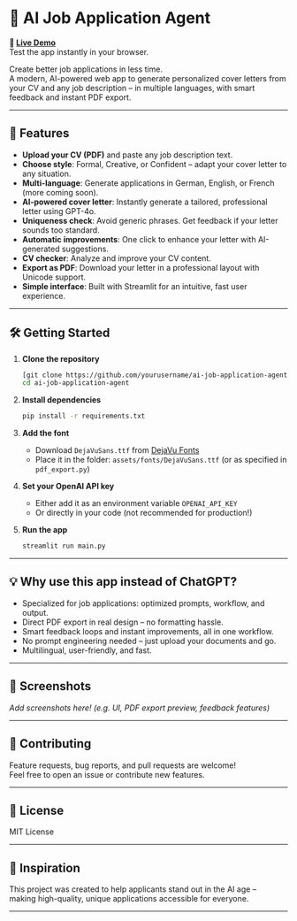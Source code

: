 # 🤖 AI Job Application Agent

**🧪 [Live Demo](https://www.ki-bewerbung.com/)**  
Test the app instantly in your browser.


Create better job applications in less time.  
A modern, AI-powered web app to generate personalized cover letters from your CV and any job description – in multiple languages, with smart feedback and instant PDF export.

---

## 🚀 Features

- **Upload your CV (PDF)** and paste any job description text.
- **Choose style**: Formal, Creative, or Confident – adapt your cover letter to any situation.
- **Multi-language**: Generate applications in German, English, or French (more coming soon).
- **AI-powered cover letter**: Instantly generate a tailored, professional letter using GPT-4o.
- **Uniqueness check**: Avoid generic phrases. Get feedback if your letter sounds too standard.
- **Automatic improvements**: One click to enhance your letter with AI-generated suggestions.
- **CV checker**: Analyze and improve your CV content.
- **Export as PDF**: Download your letter in a professional layout with Unicode support.
- **Simple interface**: Built with Streamlit for an intuitive, fast user experience.

---

## 🛠️ Getting Started

1. **Clone the repository**
    ```bash
    [git clone https://github.com/yourusername/ai-job-application-agent.git](https://github.com/MatthiasKCM/AI-Agent.git)
    cd ai-job-application-agent
    ```

2. **Install dependencies**
    ```bash
    pip install -r requirements.txt
    ```

3. **Add the font**
    - Download `DejaVuSans.ttf` from [DejaVu Fonts](https://dejavu-fonts.github.io/Download.html)
    - Place it in the folder: `assets/fonts/DejaVuSans.ttf` (or as specified in `pdf_export.py`)

4. **Set your OpenAI API key**
    - Either add it as an environment variable `OPENAI_API_KEY`
    - Or directly in your code (not recommended for production!)

5. **Run the app**
    ```bash
    streamlit run main.py
    ```

---

## 💡 Why use this app instead of ChatGPT?

- Specialized for job applications: optimized prompts, workflow, and output.
- Direct PDF export in real design – no formatting hassle.
- Smart feedback loops and instant improvements, all in one workflow.
- No prompt engineering needed – just upload your documents and go.
- Multilingual, user-friendly, and fast.

---

## 📸 Screenshots

*Add screenshots here! (e.g. UI, PDF export preview, feedback features)*

---

## 🤝 Contributing

Feature requests, bug reports, and pull requests are welcome!  
Feel free to open an issue or contribute new features.

---

## 📜 License

MIT License

---

## 🧠 Inspiration

This project was created to help applicants stand out in the AI age –  
making high-quality, unique applications accessible for everyone.

---
